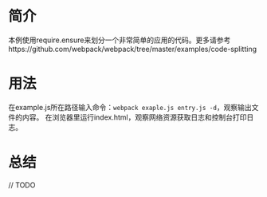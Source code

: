 # 简介
本例使用require.ensure来划分一个非常简单的应用的代码。更多请参考https://github.com/webpack/webpack/tree/master/examples/code-splitting

# 用法
在example.js所在路径输入命令：`webpack exaple.js entry.js -d`，观察输出文件的内容。
在浏览器里运行index.html，观察网络资源获取日志和控制台打印日志。

# 总结
// TODO